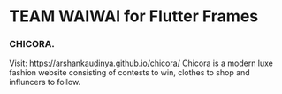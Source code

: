 # TEAM WAIWAI for Flutter Frames
### CHICORA.
Visit: https://arshankaudinya.github.io/chicora/
Chicora is a modern luxe fashion website consisting of contests to win, clothes to shop and influncers to follow.